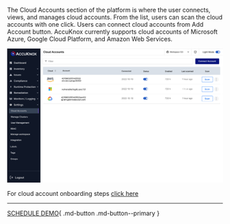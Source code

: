 The Cloud Accounts section of the platform is where the user connects, views, and manages cloud accounts. From the list, users can scan the cloud accounts with one click. Users can connect cloud accounts from Add Account button. AccuKnox currently supports cloud accounts of Microsoft Azure, Google Cloud Platform, and Amazon Web Services. 


![](images/cloud-accounts-1.jpg)

For cloud account onboarding steps [click here](./../getting-started/aws-onboarding.md)

- - - 
[SCHEDULE DEMO](https://www.accuknox.com/contact-us){ .md-button .md-button--primary }
